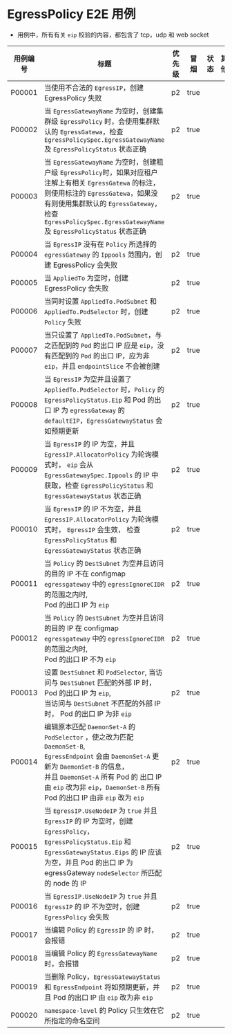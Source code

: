 <!--
# E2E Cases for EgressPolicy
- all case about check the `eip` will including tcp, udp and web socket

| Case ID | Title                                                                                                                                                                                                                                                                                                                                                                       | Priority | Smoke | Status | Other |
|---------|-----------------------------------------------------------------------------------------------------------------------------------------------------------------------------------------------------------------------------------------------------------------------------------------------------------------------------------------------------------------------------|----------|-------|--------|-------|
| P00001  | Creating an EgressPolicy fails when an illegal `EgressIP` is used                                                                                                                                                                                                                                                                                                           | p2       | true  |        |       |
| P00002  | When `EgressGatewayName` is empty, when creating a cluster-level `EgressPolicy`, the default `EgressGatewa` of the cluster will be used, and the status of `EgressPolicySpec.EgressGatewayName` and `EgressPolicyStatus` is correct                                                                                                                                         | p2       | true  |        |       |
| P00003  | When `EgressGatewayName` is empty, when creating a namespace-level `EgressPolicy`, <br/> if there is an annotation related to `EgressGateway` in the annotation of the corresponding namespace, use the `EgressGatewa` marked, if not, use the default `EgressGatewa` of the cluster, check` EgressPolicySpec.EgressGatewayName` and `EgressPolicyStatus` status is correct | p2       | true  |        |       |
| P00004  | Creating an EgressPolicy fails when the `EgressIP` is not in the `Ippools` range of the `egressGateway` selected by the `Policy`                                                                                                                                                                                                                                            | p2       | true  |        |       |
| P00005  | Creating an EgressPolicy fails when `AppliedTo` is empty                                                                                                                                                                                                                                                                                                                    | p2       | true  |        |       |
| P00006  | Creating an EgressPolicy fails when both `AppliedTo.PodSubnet` and `AppliedTo.PodSelector` are set                                                                                                                                                                                                                                                                          | p2       | true  |        |       |
| P00007  | When only `AppliedTo.PodSubnet` is set, the egress IP of `Pod` matched with it should be `eip`, and the egress IP of `Pod` not matched should be non-`eip`, and `endpointSlice` is not will be created                                                                                                                                                                      | p2       | true  |        |       |
| P00008  | When `EgressIP` is empty, both `EgressPolicyStatus.Eip` of `Policy` and the egress IP of the Pod is `defaultEIP` of `egressGateway`, `EgressGatewayStatus` is updated as expected                                                                                                                                                                                           | p2       | true  |        |       |
| P00009  | When the IP of `EgressIP` is empty and `EgressIP.AllocatorPolicy` is in `rr` mode, `eip` will be obtained from the IP of `EgressGatewaySpec.Ippools`, and the status of `EgressPolicyStatus` and `EgressGatewayStatus` is correct                                                                                                                                           | p2       | true  |        |       |
| P00010  | When the IP of `EgressIP` is not empty and `EgressIP.AllocatorPolicy` is in `rr` mode, `EgressIP` will take effect, check `EgressPolicyStatus` and `EgressGatewayStatus` are correct                                                                                                                                                                                        | p2       | true  |        |       |
| P00011  | When the `DestSubnet` of `Policy` is empty and the destination IP of the access is not within the range of `egressIgnoreCIDR` in the configmap `egressgateway`,<br/>Pod’s egress IP is `eip`                                                                                                                                                                                | p2       | true  |        |       |
| P00012  | When the `DestSubnet` of `Policy` is empty and the destination IP of the access is within the range of `egressIgnoreCIDR` in configmap `egressgateway`,<br/>Pod’s egress IP is not `eip`                                                                                                                                                                                    | p2       | true  |        |       |
| P00013  | Set `DestSubnet` and `PodSelector`, when accessing the external IP that matches `DestSubnet`, the Pod’s egress IP is `eip`,<br/>When accessing the external IP that does not match `DestSubnet`, the Pod’s egress IP is not `eip`                                                                                                                                           | p2       | true  |        |       |
| P00014  | Edit `PodSelector` that originally matched `DaemonSet-A` to change it to match `DaemonSet-B`,<br/> `EgressEndpoint` will be updated from `DaemonSet-A` to `DaemonSet-B`,<br/>And the export IP of all Pods in `DaemonSet-A` is changed from `eip` to non-`eip`, and the export IP of all Pods in `DaemonSet-B` is changed from non-`eip` to `eip`                           | p2       | true  |        |       |
| P00015  | When `EgressIP.UseNodeIP` is `true` and `EgressIP` IP is empty, create `EgressPolicy`, <br/>`EgressPolicyStatus.Eip` and `EgressGatewayStatus.Eips` IP should be empty, and the pod’s egress IP is the IP of the node matched by egressGateway `nodeSelector`                                                                                                               | p2       | true  |        |       |
| P00016  | Creating an `EgressPolicy` fails when `EgressIP.UseNodeIP` is `true` and the IP of `EgressIP` is not empty                                                                                                                                                                                                                                                                  | p2       | true  |        |       |
| P00017  | Failed to edite the IP of `EgressIP` of Policy                                                                                                                                                                                                                                                                                                                              | p2       | true  |        |       |
| P00018  | Failed to edite the IP of `EgressGatewayName` of Policy                                                                                                                                                                                                                                                                                                                     | p2       | true  |        |       |
| P00019  | `EgressGatewayStatus` and `EgressEndpoint` will update as expected after delete the policy, and the Pod's egress IP will change from `eip` to non-`eip`                                                                                                                                                                                                                     | p2       | true  |        |       |
| P00020  | `namespace-level` policy only takes effect in the namespace it specifies                                                                                                                                                                                                                                                                                                    | p2       | true  |        |       |
-->
# EgressPolicy E2E 用例

- 用例中，所有有关 `eip` 校验的内容，都包含了 tcp，udp 和 web socket

| 用例编号   | 标题                                                                                                                                                                                                                            | 优先级   | 冒烟   | 状态   | 其他  |
|--------|-------------------------------------------------------------------------------------------------------------------------------------------------------------------------------------------------------------------------------|----------|-------|--------|-------|
| P00001 | 当使用不合法的 `EgressIP`，创建 EgressPolicy 失败                                                                                                                                                                                         | p2       | true  |        |       |
| P00002 | 当 `EgressGatewayName` 为空时，创建集群级 `EgressPolicy` 时，会使用集群默认的 `EgressGatewa`，检查 `EgressPolicySpec.EgressGatewayName` 及 `EgressPolicyStatus` 状态正确                                                                                  | p2       | true  |        |       |
| P00003 | 当 `EgressGatewayName` 为空时，创建租户级 `EgressPolicy`时，如果对应租户注解上有相关 `EgressGatewa` 的标注，则使用标注的 `EgressGatewa`，如果没有则使用集群默认的 `EgressGateway`，检查 `EgressPolicySpec.EgressGatewayName` 及 `EgressPolicyStatus` 状态正确                        | p2       | true  |        |       |
| P00004 | 当 `EgressIP` 没有在 `Policy` 所选择的 `egressGateway` 的 `Ippools` 范围内，创建 EgressPolicy 会失败                                                                                                                                            | p2       | true  |        |       |
| P00005 | 当 `AppliedTo` 为空时，创建 EgressPolicy 会失败                                                                                                                                                                                         | p2       | true  |        |       |
| P00006 | 当同时设置 `AppliedTo.PodSubnet` 和 `AppliedTo.PodSelector` 时，创建 `Policy` 失败                                                                                                                                                        | p2       | true  |        |       |
| P00007 | 当只设置了 `AppliedTo.PodSubnet`，与之匹配到的 `Pod` 的出口 IP 应是 `eip`，没有匹配到的 `Pod` 的出口 IP，应为非 `eip`，并且 `endpointSlice` 不会被创建                                                                                                               | p2       | true  |        |       |
| P00008 | 当 `EgressIP` 为空并且设置了 `AppliedTo.PodSelector` 时，`Policy` 的 `EgressPolicyStatus.Eip` 和 Pod 的出口 IP 为 `egressGateway` 的 `defaultEIP`，`EgressGatewayStatus` 会如预期更新                                                                 | p2       | true  |        |       |
| P00009 | 当 `EgressIP` 的 IP 为空，并且 `EgressIP.AllocatorPolicy` 为轮询模式时， `eip` 会从 `EgressGatewaySpec.Ippools` 的 IP 中获取，检查 `EgressPolicyStatus` 和 `EgressGatewayStatus` 状态正确                                                                 | p2       | true  |        |       |
| P00010 | 当 `EgressIP` 的 IP 不为空，并且 `EgressIP.AllocatorPolicy` 为轮询模式时， `EgressIP` 会生效， 检查 `EgressPolicyStatus` 和 `EgressGatewayStatus` 状态正确                                                                                              | p2       | true  |        |       |
| P00011 | 当 `Policy` 的 `DestSubnet` 为空并且访问的目的 IP 不在 configmap `egressgateway` 中的 `egressIgnoreCIDR` 的范围之内时,<br/>Pod 的出口 IP 为 `eip`                                                                                                      | p2       | true  |        |       |
| P00012 | 当 `Policy` 的 `DestSubnet` 为空并且访问的目的 IP 在 configmap `egressgateway` 中的 `egressIgnoreCIDR` 的范围之内时,<br/>Pod 的出口 IP 不为 `eip`                                                                                                      | p2       | true  |        |       |
| P00013 | 设置 `DestSubnet` 和 `PodSelector`, 当访问与 `DestSubnet` 匹配的外部 IP 时，Pod 的出口 IP 为 `eip`,<br/>当访问与 `DestSubnet` 不匹配的外部 IP 时， Pod 的出口 IP 为非 `eip`                                                                                      | p2       | true  |        |       |
| P00014 | 编辑原本匹配 `DaemonSet-A` 的 `PodSelector` ，使之改为匹配 `DaemonSet-B`,<br/> `EgressEndpoint` 会由 `DaemonSet-A` 更新为 `DaemonSet-B` 的信息，<br/>并且 `DaemonSet-A` 所有 Pod 的 出口 IP 由 `eip` 改为非 `eip`，`DaemonSet-B` 所有 Pod 的出口 IP 由非 `eip` 改为 `eip` | p2       | true  |        |       |
| P00015 | 当 `EgressIP.UseNodeIP` 为 `true` 并且 `EgressIP` 的 IP 为空时，创建 `EgressPolicy`，<br/>`EgressPolicyStatus.Eip` 和 `EgressGatewayStatus.Eips` 的 IP 应该为空，并且 Pod 的出口 IP 为 egressGateway `nodeSelector` 所匹配的 node 的 IP                     | p2       | true  |        |       |
| P00016 | 当 `EgressIP.UseNodeIP` 为 `true` 并且 `EgressIP` 的 IP 不为空时，创建 `EgressPolicy` 会失败                                                                                                                                                 | p2       | true  |        |       |
| P00017 | 当编辑 Policy 的 `EgressIP` 的 IP 时，会报错                                                                                                                                                                                            | p2       | true  |        |       |
| P00018 | 当编辑 Policy 的 `EgressGatewayName` 时，会报错                                                                                                                                                                                        | p2       | true  |        |       |
| P00019 | 当删除 Policy，`EgressGatewayStatus` 和 `EgressEndpoint` 将如预期更新，并且 Pod 的出口 IP 由 `eip` 改为非 `eip`                                                                                                                                    | p2       | true  |        |       |
| P00020 | `namespace-level` 的 Policy 只生效在它所指定的命名空间                                                                                                                                                                                      | p2       | true  |        |       |